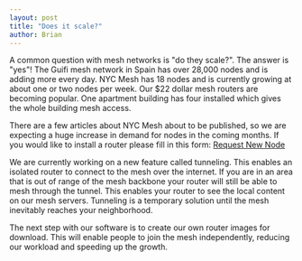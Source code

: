 ```yaml
---
layout: post
title: "Does it scale?"
author: Brian
---
```


A common question with mesh networks is "do they scale?". The answer is "yes"! The Guifi mesh network in Spain has over 28,000 nodes and is adding more every day. NYC Mesh has 18 nodes and is currently growing at about one or two nodes per week. Our $22 dollar mesh routers are becoming popular. One apartment building has four installed which gives the whole building mesh access. 

There are a few articles about NYC Mesh about to be published, so we are expecting a huge increase in demand for nodes in the coming months. If you would like to install a router please fill in this form: <a href="#newnode1" class="btn" id="trigger1" data-toggle="tab">Request New Node</a>

We are currently working on a new feature called tunneling. This enables an isolated router to connect to the mesh over the internet. If you are in an area that is out of range of the mesh backbone your router will still be able to mesh through the tunnel. This enables your router to see the local content on our mesh servers. Tunneling is a temporary solution until the mesh inevitably reaches your neighborhood.

The next step with our software is to create our own router images for download. This will enable people to join the mesh independently, reducing our workload and speeding up the growth.